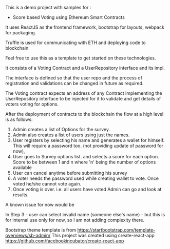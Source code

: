 
This is a demo project with samples for :
<ul>
<li>Score based Voting using Ethereum Smart Contracts</li>
</ul>

<p>It uses ReactJS as the frontend framework, bootstrap for layouts, webpack for packaging.<p>
<p>Truffle is used for communicating with ETH and deploying code to blockchain</p>

Feel free to use this as a template to get started on these technologies.
</br>
<p>It consists of a Voting Contract and a UserRepository interface and its impl.
<p>The interface is defined so that the user repo and the process of registration and validations can be changed in future
as required.
<p>The Voting contract expects an address of any Contract implementing the UserRepository interface to be injected for it
to validate and get details of voters voting for options.

<p>After the deployment of contracts to the blockchain the flow at a high level is as follows:
<ol>
<li>Admin creates a list of Options for the survey.</li>
<li>Admin also creates a list of users using just the names.</li>
<li>User registers by selecting his name and generates a wallet for himself. This will require a password too. (not providing update of password for now),</li>
<li>User goes to Survey options list. and selects a score for each option. Score to be between 1 and n where 'n' being the number of options available</li>
<li>User can cancel anytime before submitting his survey</li>
<li>A voter needs the password used while creating wallet to vote. Once voted he/she cannot vote again.</li>
<li>Once voting is over. i.e. all users have voted Admin can go and look at results.</li>
</ol>

<p>A known issue for now would be
<p> In Step 3 - user can select invalid name (someone else's name) - but this is for internal use only for now, so I am not adding complexity there.




Bootstrap theme template is from https://startbootstrap.com/template-overviews/sb-admin/
This project was created using create-react-app https://github.com/facebookincubator/create-react-app
